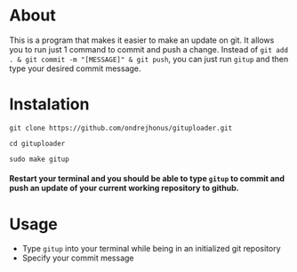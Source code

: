 # About
This is a program that makes it easier to make an update on git.
It allows you to run just 1 command to commit and push a change. 
Instead of ```git add . & git commit -m "[MESSAGE]" & git push```, 
you can just run ```gitup``` and then type your desired commit message.

# Instalation
```
git clone https://github.com/ondrejhonus/gituploader.git

cd gituploader

sudo make gitup
```

#### Restart your terminal and you should be able to type ```gitup``` to commit and push an update of your current working repository to github.

# Usage
- Type ```gitup``` into your terminal while being in an initialized git repository
- Specify your commit message
